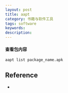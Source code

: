 ```yaml
---
layout: post
title: aapt
category: 书籍与软件工具
tags: software
keywords: 
description: 
---
```


#### 查看包内容

```
aapt list package_name.apk
```



## Reference

* []()
